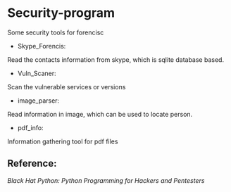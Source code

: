 # Security-program
Some security tools for forencisc

- Skype_Forencis:

Read the contacts information from skype, which is sqlite database based.

- Vuln_Scaner:

Scan the vulnerable services or versions

- image_parser:

Read information in image, which can be used to locate person.

- pdf_info:

Information gathering tool for pdf files

## Reference:

*Black Hat Python: Python Programming for Hackers and Pentesters*
